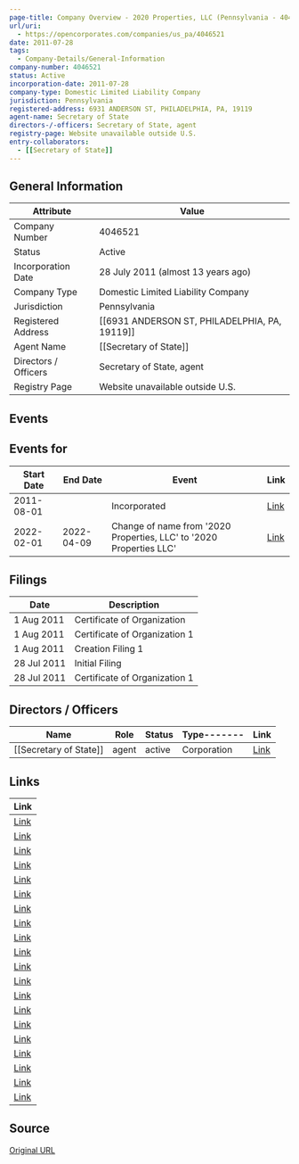 ```yaml
---
page-title: Company Overview - 2020 Properties, LLC (Pennsylvania - 4046521)
url/uri:
  - https://opencorporates.com/companies/us_pa/4046521
date: 2011-07-28
tags:
  - Company-Details/General-Information
company-number: 4046521
status: Active
incorporation-date: 2011-07-28
company-type: Domestic Limited Liability Company
jurisdiction: Pennsylvania
registered-address: 6931 ANDERSON ST, PHILADELPHIA, PA, 19119
agent-name: Secretary of State
directors-/-officers: Secretary of State, agent
registry-page: Website unavailable outside U.S.
entry-collaborators:
  - [[Secretary of State]]
---
```


## General Information
| Attribute | Value |
|-----------|-------|
| Company Number | 4046521 |
| Status | Active |
| Incorporation Date | 28 July 2011 (almost 13 years ago) |
| Company Type | Domestic Limited Liability Company |
| Jurisdiction | Pennsylvania |
| Registered Address | [[6931 ANDERSON ST, PHILADELPHIA, PA, 19119]] |
| Agent Name | [[Secretary of State]] |
| Directors / Officers | Secretary of State, agent |
| Registry Page | Website unavailable outside U.S. |

## Events
## Events for
| Start Date | End Date   | Event                                                   | Link |
|------------|------------|-------------------------------------------------------|------|
| 2011-08-01 |            | Incorporated | [Link](https://opencorporates.com/events/534775226) |
| 2022-02-01 | 2022-04-09 | Change of name from '2020 Properties, LLC' to '2020 Properties LLC' | [Link](https://opencorporates.com/events/2457933719) |

## Filings
| Date | Description |
|------|-------------|
| 1 Aug 2011 | Certificate of Organization | [Link](https://opencorporates.com/filings/1091244735) |
| 1 Aug 2011 | Certificate of Organization 1 | [Link](https://opencorporates.com/filings/337731317) |
| 1 Aug 2011 | Creation Filing 1 | [Link](https://opencorporates.com/filings/280920788) |
| 28 Jul 2011 | Initial Filing | [Link](https://opencorporates.com/filings/1289206505) |
| 28 Jul 2011 | Certificate of Organization 1 | [Link](https://opencorporates.com/filings/311197148) |

## Directors / Officers
| Name                 | Role            | Status     | Type------- | Link |
|----------------------|-----------------|------------|-------------|------|
| [[Secretary of State]] | agent           | active     | Corporation | [Link](https://opencorporates.com/officers/647181378) |

## Links
| Link |
|------|
| [Link](/filings/337731317) |
| [Link](/companies/us_id/0003949850) |
| [Link](/companies/us_az/23105501) |
| [Link](/filings/311197148) |
| [Link](https://opencorporates.com/companies/us_pa/4046521/filings) |
| [Link](/companies/us_il/LLC_06171591) |
| [Link](/companies/us_wv/504412) |
| [Link](/companies/us_nd/0000120065) |
| [Link](/filings/280920788) |
| [Link](/companies/us_co/20051378479) |
| [Link](/filings/1091244735) |
| [Link](/filings/1289206505) |
| [Link](/officers/647181378) |
| [Link](/companies/us_ny/5372992) |
| [Link](/events/534775226) |
| [Link](/events/2457933719) |
| [Link](/companies/us_co/20121479679) |
| [Link](https://www.corporations.pa.gov/search/corpsearch) |
| [Link](/companies/us_ct/1372602) |
| [Link](/companies/us_mi/802453579) |

## Source
[Original URL](https://opencorporates.com/companies/us_pa/4046521)
